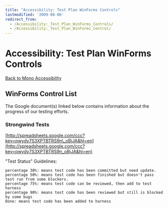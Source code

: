 ```yaml
---
title: "Accessibility: Test Plan WinForms Controls"
lastmodified: '2009-08-06'
redirect_from:
  - /Accessibility:_Test_Plan_WinForms_Controls/
  - /Accessibility:_Test_Plan_WinForms_Control/
---
```


Accessibility: Test Plan WinForms Controls
==========================================

[Back to Mono Accessibility](/Accessibility)

WinForms Control List
---------------------

The Google document(s) linked below contains information about the progress of our testing efforts.

### Strongwind Tests

[http://spreadsheets.google.com/ccc?key=pwydy7S3XPTBTRS9n\_oBjJA&hl=en](http://spreadsheets.google.com/ccc?key=pwydy7S3XPTBTRS9n_oBjJA&hl=en)

"Test Status" Guidelines:

    percentage 30%: means test code has been committed but need update.
    percentage 50%: means test code has been finished but doesn't pass test run from some blockers.
    percentage 75%: means test code can be reviewed, then add to test harness
    percentage 90%: means test code has been reviewed but still is blocked by some bugs
    Done: means test code has been added to harness

